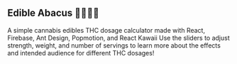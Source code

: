 ## Edible Abacus 🧮💪🌳🍫
A simple cannabis edibles THC dosage calculator made with React, Firebase, Ant Design, Popmotion, and React Kawaii
Use the sliders to adjust strength, weight, and number of servings to learn more about the effects and intended audience for different THC dosages!
